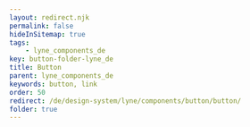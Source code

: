 ```yaml
---
layout: redirect.njk
permalink: false
hideInSitemap: true
tags: 
    - lyne_components_de
key: button-folder-lyne_de
title: Button
parent: lyne_components_de
keywords: button, link
order: 50
redirect: /de/design-system/lyne/components/button/button/
folder: true
---
```

